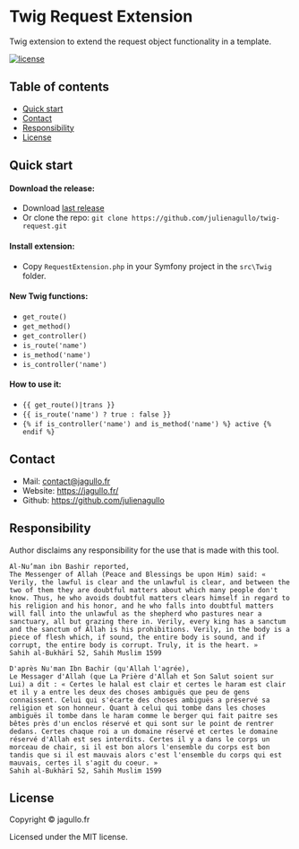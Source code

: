 # Twig Request Extension

Twig extension to extend the request object functionality in a template.

[![license](https://img.shields.io/github/license/julienagullo/twig-request.svg)](https://github.com/julienagullo/twig-request/LICENSE.md)


## Table of contents

- [Quick start](#quick-start)
- [Contact](#contact)
- [Responsibility](#responsibility)
- [License](#license)


## Quick start

#### Download the release:

- Download [last release](https://github.com/julienagullo/twig-request/releases/)
- Or clone the repo: `git clone https://github.com/julienagullo/twig-request.git`

#### Install extension:

- Copy `RequestExtension.php` in your Symfony project in the `src\Twig` folder.

#### New Twig functions:

- `get_route()`
- `get_method()`
- `get_controller()`
- `is_route('name')`
- `is_method('name')`
- `is_controller('name')`

#### How to use it:

- `{{ get_route()|trans }}`
- `{{ is_route('name') ? true : false }}`
- `{% if is_controller('name') and is_method('name') %} active {% endif %}`


## Contact

- Mail: [contact@jagullo.fr](mailto:contact@jagullo.fr?subject=[GitHub]%20rwdKit)
- Website: <https://jagullo.fr/>
- Github: <https://github.com/julienagullo>


## Responsibility

Author disclaims any responsibility for the use that is made with this tool.

```text
Al-Nu’man ibn Bashir reported,
The Messenger of Allah (Peace and Blessings be upon Him) said: « Verily, the lawful is clear and the unlawful is clear, and between the two of them they are doubtful matters about which many people don't know. Thus, he who avoids doubtful matters clears himself in regard to his religion and his honor, and he who falls into doubtful matters will fall into the unlawful as the shepherd who pastures near a sanctuary, all but grazing there in. Verily, every king has a sanctum and the sanctum of Allah is his prohibitions. Verily, in the body is a piece of flesh which, if sound, the entire body is sound, and if corrupt, the entire body is corrupt. Truly, it is the heart. »
Sahih al-Bukhārī 52, Sahih Muslim 1599
```

```text
D'après Nu'man Ibn Bachir (qu'Allah l'agrée),
Le Messager d'Allah (que La Prière d'Allah et Son Salut soient sur Lui) a dit : « Certes le halal est clair et certes le haram est clair et il y a entre les deux des choses ambiguës que peu de gens connaissent. Celui qui s'écarte des choses ambiguës a préservé sa religion et son honneur. Quant à celui qui tombe dans les choses ambiguës il tombe dans le haram comme le berger qui fait paitre ses bêtes près d'un enclos réservé et qui sont sur le point de rentrer dedans. Certes chaque roi a un domaine réservé et certes le domaine réservé d'Allah est ses interdits. Certes il y a dans le corps un morceau de chair, si il est bon alors l'ensemble du corps est bon tandis que si il est mauvais alors c'est l'ensemble du corps qui est mauvais, certes il s'agit du coeur. »
Sahih al-Bukhārī 52, Sahih Muslim 1599
```


## License

Copyright © jagullo.fr

Licensed under the MIT license.
